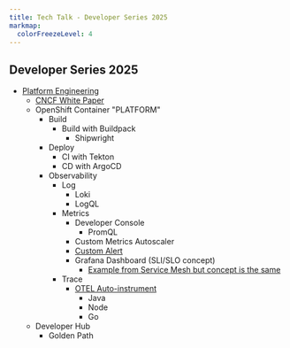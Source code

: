 ```yaml
---
title: Tech Talk - Developer Series 2025
markmap:
  colorFreezeLevel: 4
---
```


## Developer Series 2025

- [Platform Engineering](https://tag-app-delivery.cncf.io/blog/proposal-platform-engineering-/)
  - [CNCF White Paper](https://tag-app-delivery.cncf.io/whitepapers/platforms/)
  - OpenShift Container "PLATFORM"
    - Build
      - Build with Buildpack
        - Shipwright
    - Deploy
        - CI with Tekton
        - CD with ArgoCD
    - Observability
      - Log
        - Loki
        - LogQL
      - Metrics
        - Developer Console
          - PromQL
        - Custom Metrics Autoscaler
        - [Custom Alert](https://github.com/voraviz/quarkus-todo-app/tree/otel?tab=readme-ov-file#auto-instrumentation)
        - Grafana Dashboard (SLI/SLO concept)
          - [Example from Service Mesh but concept is the same](https://github.com/voraviz/quarkus-todo-app/tree/otel?tab=readme-ov-file#auto-instrumentation)
      - Trace
        - [OTEL Auto-instrument](https://github.com/voraviz/quarkus-todo-app/tree/otel?tab=readme-ov-file#auto-instrumentation)
          - Java
          - Node
          - Go
    <!-- - Brand new features
      - OpenShift Lightspeed?
      - [Incident Dectection](https://developers.redhat.com/articles/2025/04/15/incident-detection-openshift-tech-preview-here?sc_cid=RHCTG0250000446542#)
      - [Observability Signal Correlation](https://developers.redhat.com/articles/2024/09/19/observability-signal-correlation-red-hat-openshift-technology-preview)
      - Deploy sample RAG app? -->
  - Developer Hub
    - Golden Path